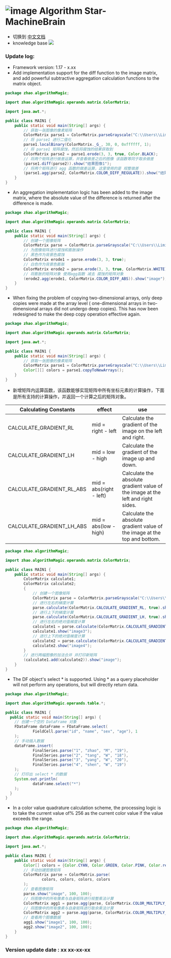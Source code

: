 # ![image](https://user-images.githubusercontent.com/113756063/194830221-abe24fcc-484b-4769-b3b7-ec6d8138f436.png) Algorithm Star-MachineBrain

- 切换到 [中文文档](https://github.com/BeardedManZhao/algorithmStar/blob/main/src_code/README-Chinese.md)
- knowledge base
  <a href="https://github.com/BeardedManZhao/algorithmStar/blob/main/KnowledgeDocument/knowledge%20base.md">
  <img src = "https://user-images.githubusercontent.com/113756063/194832492-f8c184c1-55e8-4f16-943a-34b99ac751d4.png"/>
  </a>

### Update log:

* Framework version: 1.17 - x.xx
* Add implementation support for the diff function to the image matrix, and add powerful subtractive aggregation
  calculation functions to the matrix object.

```java
package zhao.algorithmMagic;

import zhao.algorithmMagic.operands.matrix.ColorMatrix;

import java.awt.*;

public class MAIN1 {
    public static void main(String[] args) {
        // 获取一张图像的像素矩阵
        ColorMatrix parse1 = ColorMatrix.parseGrayscale("C:\\Users\\Liming\\Desktop\\fsdownload\\test1.bmp");
        // 将 parse1 进行二值化
        parse1.localBinary(ColorMatrix._G_, 30, 0, 0xffffff, 1);
        // 将 parse1 矩阵腐蚀，然后将腐蚀的结果获取到
        ColorMatrix parse2 = parse1.erode(3, 3, true, Color.BLACK);
        // 将两个矩阵进行做差运算，并查看做差之后的图像 该函数等同于取余做差
        (parse1.diff(parse2)).show("结果图像1");
        // 将两个矩阵进行 agg 函数的做差运算，这里使用的是 规整做差
        (parse1.agg(parse2, ColorMatrix.COLOR_DIFF_REGULATE)).show("结果图像2");
    }
}
```

* An aggregation implementation logic has been added to the image matrix, where the absolute value of the difference is
  returned after the difference is made.

```java
package zhao.algorithmMagic;

import zhao.algorithmMagic.operands.matrix.ColorMatrix;

public class MAIN1 {
    public static void main(String[] args) {
        // 创建一个图像矩阵
        ColorMatrix parse = ColorMatrix.parseGrayscale("C:\\Users\\Liming\\Desktop\\fsdownload\\test3.bmp");
        // 为图像矩阵进行腐蚀和膨胀操作
        // 黑色作为背景色腐蚀
        ColorMatrix erode1 = parse.erode(3, 3, true);
        // 白色作为背景色膨胀
        ColorMatrix erode2 = parse.erode(3, 3, true, ColorMatrix.WHITE);
        // 将膨胀的矩阵对象 使用agg函数 减去 腐蚀的矩阵对象
        (erode2.agg(erode1, ColorMatrix.COLOR_DIFF_ABS)).show("image");
    }
}
```

* When fixing the problem of copying two-dimensional arrays, only deep copies were made at the array level (
  one-dimensional arrays in two-dimensional arrays did not undergo deep copies). This has now been redesigned to make
  the deep copy operation effective again.

```java
package zhao.algorithmMagic;

import zhao.algorithmMagic.operands.matrix.ColorMatrix;

import java.awt.*;

public class MAIN1 {
    public static void main(String[] args) {
        // 获取一张图像的像素矩阵
        ColorMatrix parse1 = ColorMatrix.parseGrayscale("C:\\Users\\Liming\\Desktop\\fsdownload\\test1.bmp");
        Color[][] colors = parse1.copyToNewArrays();
    }
}
```

* 新增矩阵内运算函数，该函数能够实现矩阵中所有坐标元素的计算操作，下面是所有支持的计算操作，并返回一个计算之后的矩阵对象。

| Calculating Constants     | effect                  | use                                                                             |
|---------------------------|-------------------------|---------------------------------------------------------------------------------|
| CALCULATE_GRADIENT_RL     | mid = right - left      | Calculate the gradient of the image on the left and right.                      |
| CALCULATE_GRADIENT_LH     | mid = low - high        | Calculate the gradient of the image up and down.                                |
| CALCULATE_GRADIENT_RL_ABS | mid = abs(right - left) | Calculate the absolute gradient value of the image at the left and right sides. |
| CALCULATE_GRADIENT_LH_ABS | mid = abs(low - high)   | Calculate the absolute gradient value of the image at the top and bottom.       |

```java
package zhao.algorithmMagic;

import zhao.algorithmMagic.operands.matrix.ColorMatrix;

public class MAIN1 {
    public static void main(String[] args) {
        ColorMatrix calculate1;
        ColorMatrix calculate2;
        {
            // 创建一个图像矩阵
            ColorMatrix parse = ColorMatrix.parseGrayscale("C:\\Users\\Liming\\Desktop\\fsdownload\\test3.bmp");
            // 进行左右的梯度计算
            parse.calculate(ColorMatrix.CALCULATE_GRADIENT_RL, true).show("image1");
            // 进行上下的梯度计算
            parse.calculate(ColorMatrix.CALCULATE_GRADIENT_LH, true).show("image2");
            // 进行左右的绝对值梯度计算
            calculate1 = parse.calculate(ColorMatrix.CALCULATE_GRADIENT_RL_ABS, true);
            calculate1.show("image3");
            // 进行上下的绝对值梯度计算
            calculate2 = parse.calculate(ColorMatrix.CALCULATE_GRADIENT_LH_ABS, true);
            calculate2.show("image4");
        }
        // 进行两幅图像的加法合并 并打印新矩阵
        (calculate1.add(calculate2)).show("image");
    }
}
```

* The DF object's select * is supported. Using * as a query placeholder will not perform any operations, but will
  directly return data.

```java
package zhao.algorithmMagic;

import zhao.algorithmMagic.operands.table.*;

public class MAIN1 {
  public static void main(String[] args) {
    // 创建一个空的 DataFrame 对象
    FDataFrame dataFrame = FDataFrame.select(
            FieldCell.parse("id", "name", "sex", "age"), 1
    );
    // 手动插入数据
    dataFrame.insert(
            FinalSeries.parse("1", "zhao", "M", "19"),
            FinalSeries.parse("2", "tang", "W", "18"),
            FinalSeries.parse("3", "yang", "W", "20"),
            FinalSeries.parse("4", "shen", "W", "19")
    );
    // 打印出 select * 的数据
    System.out.println(
            dataFrame.select("*")
    );
  }
}
```

* In a color value quadrature calculation scheme, the processing logic is to take the current value of% 256 as the current color value if the value exceeds the range.

```java
package zhao.algorithmMagic;

import zhao.algorithmMagic.operands.matrix.ColorMatrix;

import java.awt.*;

public class MAIN1 {
    public static void main(String[] args) {
        Color[] colors = {Color.CYAN, Color.GREEN, Color.PINK, Color.red};
        // 手动创建图像矩阵
        ColorMatrix parse = ColorMatrix.parse(
                colors, colors, colors, colors
        );
        // 查看图像矩阵
        parse.show("image", 100, 100);
        // 将图像中的所有像素与自身矩阵进行规整乘法计算
        ColorMatrix agg1 = parse.agg(parse, ColorMatrix.COLOR_MULTIPLY_REGULATE);
        // 将图像中的所有像素与自身矩阵进行取余乘法计算
        ColorMatrix agg2 = parse.agg(parse, ColorMatrix.COLOR_MULTIPLY_REMAINDER);
        // 查看两个图像数据
        agg1.show("image1", 100, 100);
        agg2.show("image2", 100, 100);
    }
}
```
### Version update date : xx xx-xx-xx